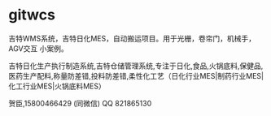 # gitwcs
吉特WMS系统，吉特日化MES，自动搬运项目。用于光栅，卷帘门，机械手，AGV交互 小案例。

吉特日化生产执行制造系统,吉特仓储管理系统,专注于日化,食品,火锅底料,保健品,医药生产配料,称量防差错,投料防差错,柔性化工艺（日化行业MES|制药行业MES|化工行业MES|火锅底料MES） 

贺臣,15800466429 (同微信) QQ 821865130
